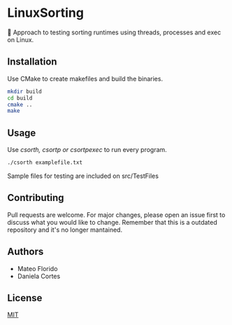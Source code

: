 # LinuxSorting
🧪 Approach to testing sorting runtimes using threads, processes and exec on Linux.

## Installation

Use CMake to create makefiles and build the binaries.

```bash
mkdir build
cd build
cmake ..
make
```

## Usage

Use *csorth, csortp or csortpexec* to run every program.
```bash
./csorth examplefile.txt
```
Sample files for testing are included on src/TestFiles

## Contributing
Pull requests are welcome. For major changes, please open an issue first to discuss what you would like to change.
Remember that this is a outdated repository and it's no longer mantained.

## Authors
- Mateo Florido
- Daniela Cortes

## License
[MIT](https://choosealicense.com/licenses/mit/)